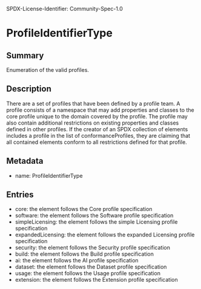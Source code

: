 SPDX-License-Identifier: Community-Spec-1.0

# ProfileIdentifierType

## Summary

Enumeration of the valid profiles.

## Description

There are a set of profiles that have been defined by a profile team.
A profile consists of a namespace that may add properties and classes to the core profile unique to the domain covered by the profile.
The profile may also contain additional restrictions on existing properties and classes defined in other profiles.
If the creator of an SPDX collection of elements includes a profile in the list of conformanceProfiles, they are claiming that all contained elements conform to all restrictions defined for that profile.

## Metadata

- name: ProfileIdentifierType

## Entries

- core: the element follows the Core profile specification
- software: the element follows the Software profile specification
- simpleLicensing: the element follows the simple Licensing profile specification
- expandedLicensing: the element follows the expanded Licensing profile specification
- security: the element follows the Security profile specification
- build: the element follows the Build profile specification
- ai: the element follows the AI profile specification
- dataset: the element follows the Dataset profile specification
- usage: the element follows the Usage profile specification
- extension: the element follows the Extension profile specification
